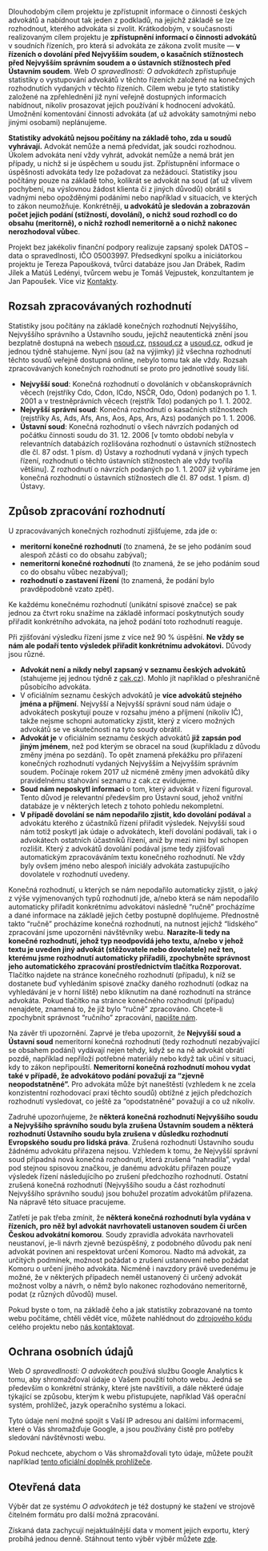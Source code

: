 
Dlouhodobým cílem projektu je zpřístupnit informace o činnosti českých advokátů a nabídnout tak jeden z podkladů,
na jejichž základě se lze rozhodnout, kterého advokáta si zvolit. Krátkodobým, v současnosti realizovaným cílem projektu
je **zpřístupnění informací o činnosti advokátů** v soudních řízeních, pro která si advokáta ze zákona zvolit musíte
&mdash; **v řízeních o dovolání před Nejvyšším soudem, o kasačních stížnostech před Nejvyšším správním soudem a o ústavních
stížnostech před Ústavním soudem**. Web *O spravedlnosti: O advokátech* zpřístupňuje statistiky o vystupování advokátů v těchto řízeních
založené na konečných rozhodnutích vydaných v těchto řízeních. Cílem webu je tyto statistiky založené na zpřehlednění
již nyní veřejně dostupných informacích nabídnout, nikoliv prosazovat jejich používání k hodnocení advokátů. Umožnění
komentování činnosti advokáta (ať už advokáty samotnými nebo jinými osobami) neplánujeme.

**Statistiky advokátů nejsou počítány na základě toho, zda u soudů vyhrávají.** Advokát nemůže a nemá předvídat, jak soudci
rozhodnou. Úkolem advokáta není vždy vyhrát, advokát nemůže a nemá brát jen případy, u nichž si je úspěchem u soudu jist.
Zpřístupnění informace o úspěšnosti advokáta tedy lze požadovat za nežádoucí. Statistiky jsou počítány pouze
na základě toho, kolikrát se advokát na soud (ať už vlivem pochybení, na výslovnou žádost klienta či z jiných
důvodů) obrátil s vadnými nebo opožděnými podáními nebo například v situacích, ve kterých to zákon neumožňuje. Konkrétněji,
**u advokátů je sledován a zobrazován počet jejich podání (stížností, dovolání), o nichž soud rozhodl co do obsahu (meritorně),
o nichž rozhodl nemeritorně a o nichž nakonec nerozhodoval vůbec**.

Projekt bez jakékoliv finanční podpory realizuje zapsaný spolek DATOS &ndash; data o spravedlnosti, IČO 05003997. Předsedkyní
spolku a iniciátorkou projektu je Tereza Papoušková, tvůrci databáze jsou Jan Drábek, Radim Jílek a Matúš Ledényi,
tvůrcem webu je Tomáš Vejpustek, konzultantem je Jan Papoušek. Více viz [Kontakty](/contact).

Rozsah zpracovávaných rozhodnutí
--------------------------------
Statistiky jsou počítány na základě konečných rozhodnutí Nejvyššího, Nejvyššího správního a Ústavního soudu, jejichž neautentická znění jsou bezplatně dostupná na webech [nsoud.cz](http://www.nsoud.cz), [nssoud.cz](http://www.nssoud.cz) a [usoud.cz](http://www.usoud.cz), odkud je jednou týdně stahujeme. Nyní jsou (až na výjimky) již všechna rozhodnutí těchto soudů veřejně dostupná online, nebylo tomu tak ale vždy. Rozsah zpracovávaných konečných rozhodnutí se proto pro jednotlivé soudy liší.

- **Nejvyšší soud**:
Konečná rozhodnutí o dovoláních v občanskoprávních věcech (rejstříky Cdo, Cdon, ICdo, NSČR, Odo, Odon)
podaných po 1. 1. 2001 a v trestněprávních věcech (rejstřík Tdo) podaných po 1. 1. 2002.
- **Nejvyšší správní soud**:
Konečná rozhodnutí o kasačních stížnostech (rejstříky As, Ads, Afs, Ans, Aos, Aps, Ars, Azs) podaných po 1. 1. 2006.
- **Ústavní soud**:
Konečná rozhodnutí o všech návrzích podaných od počátku činnosti soudu do 31. 12. 2006 [v tomto období nebyla v relevantních databázích rozlišována rozhodnutí o ústavních stížnostech dle čl. 87 odst. 1 písm. d) Ústavy a rozhodnutí vydaná v jiných typech řízení, rozhodnutí o těchto ústavních stížnostech ale vždy tvořila většinu]. Z rozhodnutí o návrzích podaných po 1. 1. 2007 již vybíráme jen konečná rozhodnutí o ústavních stížnostech dle čl. 87 odst. 1 písm. d) Ústavy. 
    
Způsob zpracování rozhodnutí
----------------------------
U zpracovávaných konečných rozhodnutí zjišťujeme, zda jde o:
- **meritorní konečné rozhodnutí** (to znamená, že se jeho podáním soud alespoň zčásti co do obsahu zabýval);
- **nemeritorní konečné rozhodnutí** (to znamená, že se jeho podáním soud co do obsahu vůbec nezabýval);
- **rozhodnutí o zastavení řízení** (to znamená, že podání bylo pravděpodobně vzato zpět).

Ke každému konečnému rozhodnutí (unikátní spisové značce) se pak jednou za čtvrt roku snažíme na základě informací poskytnutých
soudy přiřadit konkrétního advokáta, na jehož podání toto rozhodnutí reaguje.

Při zjišťování výsledku řízení jsme z více než 90 % úspěšní. **Ne vždy se nám ale podaří tento výsledek přiřadit
konkrétnímu advokátovi.** Důvody jsou různé.
- **Advokát není a nikdy nebyl zapsaný v seznamu českých advokátů** (stahujeme jej jednou týdně z [cak.cz](http://www.cak.cz)).
Mohlo jít například o přeshraničně působícího advokáta.
- V oficiálním seznamu českých advokátů je **více advokátů stejného jména a příjmení**. Nejvyšší a Nejvyšší správní soud
nám údaje o advokátech poskytují pouze v rozsahu jméno a příjmení (nikoliv IČ), takže nejsme schopni automaticky zjistit,
který z vícero možných advokátů se ve skutečnosti na tyto soudy obrátil.
- **Advokát je** v oficiálním seznamu českých advokátů **již zapsán pod jiným jménem**, než pod kterým se obracel na soud
(kupříkladu z důvodu změny jména po sezdání). To opět znamená překážku pro přiřazení konečných rozhodnutí vydaných Nejvyšším
a Nejvyšším správním soudem. Počínaje rokem 2017 už nicméně změny jmen advokátů díky pravidelnému stahování seznamu
z cak.cz evidujeme.
- **Soud nám neposkytl informaci** o tom, který advokát v řízení figuroval. Tento důvod je relevantní především
pro Ústavní soud, jehož vnitřní databáze je v některých letech z tohoto pohledu nekompletní.
- **V případě dovolání se nám nepodařilo zjistit, kdo dovolání podával** a advokátu kterého z účastníků řízení přiřadit
výsledek. Nejvyšší soud nám totiž poskytl jak údaje o advokátech, kteří dovolání podávali, tak i o advokátech ostatních
účastníků řízení, aniž by mezi nimi byl schopen rozlišit. Který z advokátů dovolání podával jsme tedy zjišťovali
automatickým zpracováváním textu konečného rozhodnutí. Ne vždy byly ovšem jméno nebo alespoň iniciály advokáta
zastupujícího dovolatele v rozhodnutí uvedeny.

Konečná rozhodnutí, u kterých se nám nepodařilo automaticky zjistit, o jaký z výše vyjmenovaných typů rozhodnutí jde,
a/nebo která se nám nepodařilo automaticky přiřadit konkrétnímu advokátovi následně “ručně” procházíme a dané informace
na základě jejich četby postupně doplňujeme. Přednostně takto “ručně” procházíme konečná rozhodnutí, na nutnost jejichž
“lidského” zpracování jsme upozorněni návštěvníky webu. **Narazíte-li tedy na konečné rozhodnutí, jehož typ neodpovídá
jeho textu, a/nebo v jehož textu je uveden jiný advokát (stěžovatele nebo dovolatele) než ten, kterému jsme rozhodnutí
automaticky přiřadili, zpochybněte správnost jeho automatického zpracování prostřednictvím tlačítka Rozporovat.**
Tlačítko najdete na stránce konečného rozhodnutí (případu), k níž se dostanete buď vyhledáním spisové značky daného
rozhodnutí (odkaz na vyhledávání je v horní liště) nebo kliknutím na dané rozhodnutí na stránce advokáta.
Pokud tlačítko na stránce konečného rozhodnutí (případu) nenajdete, znamená to, že již bylo “ručně” zpracováno.
Chcete-li zpochybnit správnost “ručního” zpracování, [napište nám](/contact). 

Na závěr tři upozornění. Zaprvé je třeba upozornit, že **Nejvyšší soud a Ústavní soud** nemeritorní konečná rozhodnutí
(tedy rozhodnutí nezabývající se obsahem podání) vydávají nejen tehdy, když se na ně advokát obrátí pozdě, například
nepřiloží potřebné materiály nebo když tak učiní v situaci, kdy to zákon nepřipouští. **Nemeritorní konečná rozhodnutí
mohou vydat také v případě, že advokátovo podání považují za “zjevně neopodstatněné”.** Pro advokáta může být naneštěstí
(vzhledem k ne zcela konzistentní rozhodovací praxi těchto soudů) obtížné z jejich předchozích rozhodnutí vysledovat,
co ještě za “opodstatněné” považují a co už nikoliv.

Zadruhé upozorňujeme, že **některá konečná rozhodnutí Nejvyššího soudu a Nejvyššího správního soudu byla zrušena Ústavním
soudem a některá rozhodnutí Ústavního soudu byla zrušena v důsledku rozhodnutí Evropského soudu pro lidská práva**.
Zrušená rozhodnutí Ústavního soudu žádnému advokátu přiřazena nejsou. Vzhledem k tomu, že Nejvyšší správní soud případná nová konečná rozhodnutí, která zrušená “nahradila”, vydal pod stejnou spisovou značkou, je danému advokátu přiřazen pouze výsledek řízení následujícího po zrušení předchozího rozhodnutí. Ostatní zrušená konečná rozhodnutí (Nejvyššího soudu a část rozhodnutí Nejvyššího správního soudu) jsou bohužel prozatím advokátům přiřazena. Na nápravě této situace pracujeme.

Zatřetí je pak třeba zmínit, že **některá konečná rozhodnutí byla vydána v řízeních, pro něž byl advokát navrhovateli ustanoven soudem či určen Českou advokátní komorou**. Soudy zpravidla advokáta navrhovateli neustanoví, je-li návrh zjevně bezúspěšný, z podobného důvodu pak není advokát povinen ani respektovat určení Komorou. Nadto má advokát, za určitých podmínek, možnost požádat o zrušení ustanovení nebo požádat Komoru o určení jiného advokáta. Nicméně i navzdory právě uvedenému je možné, že v některých případech neměl ustanovený či určený advokát možnost volby a návrh, o němž bylo nakonec rozhodováno nemeritorně, podat (z různých důvodů) musel.

Pokud byste o tom, na základě čeho a jak statistiky zobrazované na tomto webu počítáme, chtěli vědět více,
můžete nahlédnout do [zdrojového kódu](https://github.com/datoszs) celého projektu nebo [nás kontaktovat](/contact).

Ochrana osobních údajů
----------------------

Web *O spravedlnosti: O advokátech* používá službu Google Analytics k tomu, aby shromažďoval údaje o Vašem použití tohoto webu.
Jedná se především o konkrétní stránky, které jste navštívili, a dále některé údaje týkající se způsobu,
kterým k webu přistupujete, například Váš operační systém, prohlížeč, jazyk operačního systému a lokaci.

Tyto údaje není možné spojit s Vaší IP adresou ani dalšími informacemi, které o Vás shromažďuje Google, a jsou používány čistě
pro potřeby sledování návštěvnosti webu.

Pokud nechcete, abychom o Vás shromažďovali tyto údaje, můžete použít například [tento oficiální doplněk prohlížeče](https://tools.google.com/dlpage/gaoptout).

Otevřená data
-------------

Výběr dat ze systému *O advokátech* je též dostupný ke stažení ve strojově čitelném formátu pro další možná zpracování.

Získaná data zachycují nejaktuálnější data v moment jejich exportu, který probíhá jednou denně. Stáhnout tento výběr výběr můžete [zde](/data).

